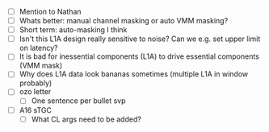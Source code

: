 - [ ]  Mention to Nathan
  - [ ]  Whats better: manual channel masking or auto VMM masking?
  - [ ]  Short term: auto-masking I think
  - [ ]  Isn't this L1A design really sensitive to noise? Can we e.g. set upper limit on latency?
  - [ ]  It is bad for inessential components (L1A) to drive essential components (VMM mask)
  - [ ]  Why does L1A data look bananas sometimes (multiple L1A in window probably)
- [ ] ozo letter
  - [ ] One sentence per bullet svp
- [ ] A16 sTGC
  - [ ] What CL args need to be added?
